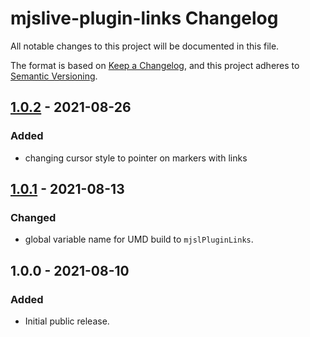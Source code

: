 # mjslive-plugin-links Changelog
All notable changes to this project will be documented in this file.

The format is based on [Keep a Changelog](https://keepachangelog.com/en/1.0.0/),
and this project adheres to [Semantic Versioning](https://semver.org/spec/v2.0.0.html).

## [1.0.2] - 2021-08-26
### Added
- changing cursor style to pointer on markers with links

## [1.0.1] - 2021-08-13
### Changed
- global variable name for UMD build to `mjslPluginLinks`.

## 1.0.0 - 2021-08-10
### Added
- Initial public release.

[1.0.2]: https://github.com/ailon/mjslive-plugin-links/releases/tag/v1.0.2
[1.0.1]: https://github.com/ailon/mjslive-plugin-links/releases/tag/v1.0.1
